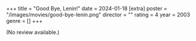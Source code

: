 +++
title = "Good Bye, Lenin!"
date = 2024-01-18
[extra]
poster = "/images/movies/good-bye-lenin.png"
director = ""
rating = 4
year = 2003
genre = []
+++

(No review available.)
